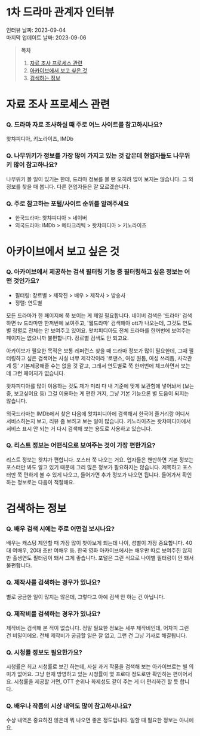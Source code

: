 # 1차 드라마 관계자 인터뷰

인터뷰 날짜: 2023-09-04 <br>
마지막 업데이트 날짜: 2023-09-06

> **목차**
>
> 1. [자료 조사 프로세스 관련](#자료-조사-프로세스-관련)
> 2. [아카이브에서 보고 싶은 것](#아카이브에서-보고-싶은-것)
> 3. [검색하는 정보](#검색하는-정보)

# 자료 조사 프로세스 관련

### Q. 드라마 자료 조사하실 때 주로 어느 사이트를 참고하시나요?

왓챠피디아, 키노라이츠, IMDb

### Q. 나무위키가 정보를 가장 많이 가지고 있는 것 같은데 현업자들도 나무위키 많이 참고하나요?

나무위키 볼 일이 있기는 한데, 드라마 정보를 볼 땐 오히려 많이 보지는 않습니다. 그 외 정보를 찾을 때 봅니다. 다른 현업자들은 잘 모르겠습니다.

### Q. 주로 참고하는 포털/사이트 순위를 알려주세요

- 한국드라마: 왓챠피디아 > 네이버
- 외국드라마: IMDb > 메타크리틱 > 왓챠피디아 > 키노라이츠

# 아카이브에서 보고 싶은 것

### Q. 아카이브에서 제공하는 검색 필터링 기능 중 필터링하고 싶은 정보는 어떤 것인가요?

- 필터링: 장르별 > 제작진 > 배우 > 제작사 > 방송사
- 정렬: 연도별

모든 드라마가 한 페이지에 쭉 보이는 게 제일 필요합니다. 네이버 검색은 '드라마' 검색하면 tv 드라마만 한꺼번에 보여주고, '웹드라마' 검색해야 ott가 나오는데, 그것도 연도별 정렬로 전체는 안 보여주고 있어요. 왓챠피디아도 전체 드라마를 한꺼번에 보여주는 페이지는 없으니까 불편합니다. 장르별 검색도 안 되고요.

아카이브가 필요한 목적은 보통 레퍼런스 찾을 때 드라마 정보가 많이 필요한데, 그때 필터링하고 싶은 검색어는 사실 너무 제각각이라 '로맨스, 여성 원톱, 여성 쓰리톱, 사각관계 등' 기본제공해줄 수는 없을 것 같고, 그래서 연도별로 쭉 한꺼번에 체크하면서 보는데 그런 페이지가 없습니다.

왓챠피디아를 많이 이용하는 것도 제가 미리 다 내 기준에 맞게 보관함에 넣어놔서 (보는 중, 보고싶어요 등) 그걸 이용하는 게 편한 거지, 그냥 기본 기능으론 별 도움이 되지는 않습니다.

외국드라마는 IMDb에서 찾은 다음에 왓챠피디아에 검색해서 한국어 줄거리랑 어디서 서비스하는지 보고, 리뷰 좀 보려고 보는 일이 많습니다. 키노라이츠는 왓챠피디아에서 서비스 표시 안 되는 거 다시 검색해 보는 용도로 사용하고 있습니다.

### Q. 리스트 정보는 어떤식으로 보여주는 것이 가장 편한가요?

리스트 정보는 왓챠가 편합니다. 포스터 쭉 나오는 거요. 업자들은 왠만하면 기본 정보는 포스터만 봐도 알고 있기 때문에 그리 많은 정보가 필요하지는 않습니다. 제목하고 포스터만 쭉 편하게 볼 수 있게 나오고, 들어가면 추가 정보가 나오면 됩니다. 들어가서 확인하는 정보로는 다음이 적절해요.

# 검색하는 정보

### Q. 배우 검색 시에는 주로 어떤걸 보시나요?

배우는 캐스팅 제안할 때 가장 많이 찾아보게 되는데 나이, 성별이 가장 중요합니다. 40대 여배우, 20대 초반 여배우 등. 한국 영화 아카이브에서는 배우만 따로 보여주진 않지만 출생연도 필터링이 돼서 그게 좋습니다. 포털은 그런 식으로 나이별 필터링이 안 돼서 불편합니다.

### Q. 제작사를 검색하는 경우가 있나요?

별로 궁금한 일이 많지는 않은데, 그렇다고 아예 검색 안 하는 건 아닙니다.

### Q. 제작비를 검색하는 경우가 있나요?

제작비는 검색해 본 적이 없습니다. 정말 필요한 정보는 세부 제작비인데, 어차피 그런 건 비밀이에요. 전체 제작비가 궁금할 일은 잘 없고, 그런 건 그냥 기사로 해결됩니다.

### Q. 시청률 정보도 필요한가요?

시청률은 최고 시청률로 보긴 하는데, 사실 과거 작품을 검색해 보는 아카이브로는 별 의미가 없어요. 그냥 현재 방영하고 있는 시청률이 몇 프로다 정도로만 확인하는 편이어서요. 시청률을 제공할 거면, OTT 순위나 화제성도 같이 주는 게 더 편리하긴 할 듯 합니다.

### Q. 배우나 작품의 시상 내역도 많이 참고하시나요?

수상 내역은 중요하진 않은데 뭐 나오면 좋은 정도입니다. 일할 때 필요한 정보는 아니에요.